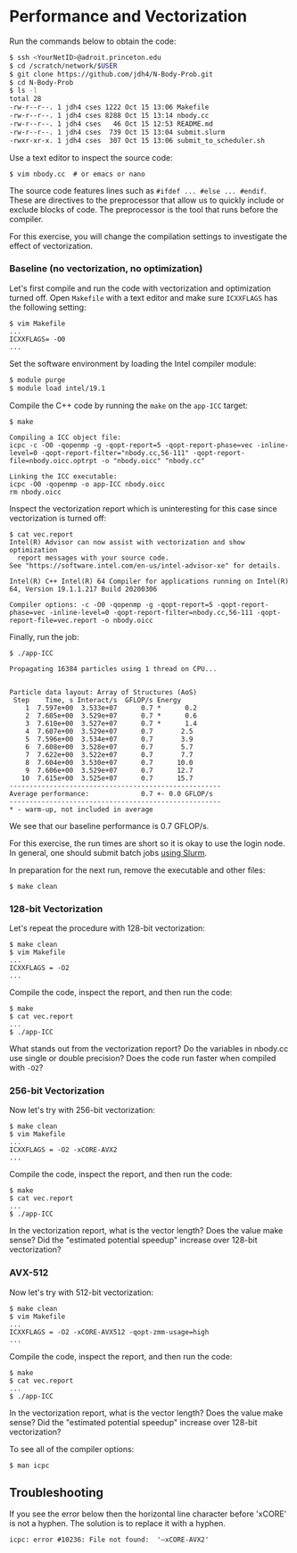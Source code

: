 # Performance and Vectorization

Run the commands below to obtain the code:

```bash
$ ssh <YourNetID>@adroit.princeton.edu
$ cd /scratch/network/$USER
$ git clone https://github.com/jdh4/N-Body-Prob.git
$ cd N-Body-Prob
$ ls -l
total 28
-rw-r--r--. 1 jdh4 cses 1222 Oct 15 13:06 Makefile
-rw-r--r--. 1 jdh4 cses 8288 Oct 15 13:14 nbody.cc
-rw-r--r--. 1 jdh4 cses   46 Oct 15 12:53 README.md
-rw-r--r--. 1 jdh4 cses  739 Oct 15 13:04 submit.slurm
-rwxr-xr-x. 1 jdh4 cses  307 Oct 15 13:06 submit_to_scheduler.sh
```

Use a text editor to inspect the source code:

```
$ vim nbody.cc  # or emacs or nano
```

The source code features lines such as `#ifdef ... #else ... #endif`. These are directives to the preprocessor that allow us to quickly include or exclude blocks of code. The preprocessor is the tool that runs before the compiler.

For this exercise, you will change the compilation settings to investigate the effect of vectorization.

### Baseline (no vectorization, no optimization)

Let's first compile and run the code with vectorization and optimization turned off. Open `Makefile` with a text editor and make sure `ICXXFLAGS` has the following setting:

```
$ vim Makefile
...
ICXXFLAGS= -O0
...
```

Set the software environment by loading the Intel compiler module:

```bash
$ module purge
$ module load intel/19.1
```

Compile the C++ code by running the `make` on the `app-ICC` target:

```
$ make

Compiling a ICC object file:
icpc -c -O0 -qopenmp -g -qopt-report=5 -qopt-report-phase=vec -inline-level=0 -qopt-report-filter="nbody.cc,56-111" -qopt-report-file=nbody.oicc.optrpt -o "nbody.oicc" "nbody.cc"

Linking the ICC executable:
icpc -O0 -qopenmp -o app-ICC nbody.oicc
rm nbody.oicc
```

Inspect the vectorization report which is uninteresting for this case since vectorization is turned off:

```
$ cat vec.report
Intel(R) Advisor can now assist with vectorization and show optimization
  report messages with your source code.
See "https://software.intel.com/en-us/intel-advisor-xe" for details.

Intel(R) C++ Intel(R) 64 Compiler for applications running on Intel(R) 64, Version 19.1.1.217 Build 20200306

Compiler options: -c -O0 -qopenmp -g -qopt-report=5 -qopt-report-phase=vec -inline-level=0 -qopt-report-filter=nbody.cc,56-111 -qopt-report-file=vec.report -o nbody.oicc
```

Finally, run the job:

```
$ ./app-ICC

Propagating 16384 particles using 1 thread on CPU...


Particle data layout: Array of Structures (AoS)
 Step    Time, s Interact/s  GFLOP/s Energy
    1  7.597e+00  3.533e+07      0.7 *      0.2
    2  7.605e+00  3.529e+07      0.7 *      0.6
    3  7.610e+00  3.527e+07      0.7 *      1.4
    4  7.607e+00  3.529e+07      0.7       2.5
    5  7.596e+00  3.534e+07      0.7       3.9
    6  7.608e+00  3.528e+07      0.7       5.7
    7  7.622e+00  3.522e+07      0.7       7.7
    8  7.604e+00  3.530e+07      0.7      10.0
    9  7.606e+00  3.529e+07      0.7      12.7
   10  7.615e+00  3.525e+07      0.7      15.7
-----------------------------------------------------
Average performance:             0.7 +- 0.0 GFLOP/s
-----------------------------------------------------
* - warm-up, not included in average
```

We see that our baseline performance is 0.7 GFLOP/s.

For this exercise, the run times are short so it is okay to use the login node. In general, one should submit batch jobs [using Slurm](https://researchcomputing.princeton.edu/support/knowledge-base/slurm).

In preparation for the next run, remove the executable and other files:

```
$ make clean
```

### 128-bit Vectorization

Let's repeat the procedure with 128-bit vectorization:

```
$ make clean
$ vim Makefile
...
ICXXFLAGS = -O2
...
```

Compile the code, inspect the report, and then run the code:

```
$ make
$ cat vec.report
...
$ ./app-ICC
```

What stands out from the vectorization report? Do the variables in nbody.cc use single or double precision? Does the code run faster when compiled with `-O2`?

### 256-bit Vectorization

Now let's try with 256-bit vectorization:

```
$ make clean
$ vim Makefile
...
ICXXFLAGS = -O2 -xCORE-AVX2
...
```

Compile the code, inspect the report, and then run the code:

```
$ make
$ cat vec.report
...
$ ./app-ICC
```

In the vectorization report, what is the vector length? Does the value make sense? Did the "estimated potential speedup" increase over 128-bit vectorization?

### AVX-512

Now let's try with 512-bit vectorization:

```
$ make clean
$ vim Makefile
...
ICXXFLAGS = -O2 -xCORE-AVX512 -qopt-zmm-usage=high
...
```

Compile the code, inspect the report, and then run the code:

```
$ make
$ cat vec.report
...
$ ./app-ICC
```

In the vectorization report, what is the vector length? Does the value make sense? Did the "estimated potential speedup" increase over 128-bit vectorization?

To see all of the compiler options:

```
$ man icpc
```

## Troubleshooting

If you see the error below then the horizontal line character before 'xCORE' is not a hyphen. The solution is to replace it with a hyphen.

```
icpc: error #10236: File not found:  '–xCORE-AVX2'
```
